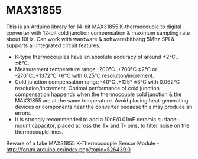 # MAX31855
This is an Arduino library for 14-bit MAX31855 K-thermocouple to digital converter with 12-bit cold junction compensation & maximum sampling rate about 10Hz. Can work with wardware & software/bitbang 5Mhz SPI & supports all integrated circuit features.

- K-type thermocouples have an absolute accuracy of around ±2°C..±6°C.
- Measurement tempereture range -200°C..+700°C ±2°C or -270°C..+1372°C ±6°C
  with 0.25°C resolution/increment.
- Cold junction compensation range -40°C..+125° ±3°C with 0.062°C resolution/increment.
  Optimal performance of cold junction compensation happends when the thermocouple cold junction
  & the MAX31855 are at the same temperature. Avoid placing heat-generating devices or components
  near the converter because this may produce an errors.
- It is strongly recommended to add a 10nF/0.01mF ceramic surface-mount capacitor, placed across
  the T+ and T- pins, to filter noise on the thermocouple lines.

Beware of a fake MAX31855 K-Thermocouple Sensor Module - http://forum.arduino.cc/index.php?topic=526439.0
